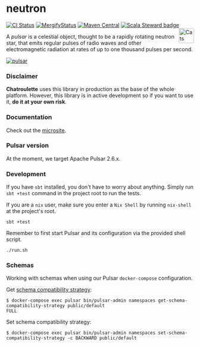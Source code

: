 # neutron

[![CI Status](https://github.com/cr-org/neutron/workflows/Scala/badge.svg)](https://github.com/cr-org/neutron/actions)
[![MergifyStatus](https://img.shields.io/endpoint.svg?url=https://gh.mergify.io/badges/cr-org/neutron&style=flat)](https://mergify.io)
[![Maven Central](https://img.shields.io/maven-central/v/com.chatroulette/neutron-core_2.13.svg)](https://search.maven.org/search?q=com.chatroulette.neutron)
[![Scala Steward badge](https://img.shields.io/badge/Scala_Steward-helping-brightgreen.svg?style=flat&logo=data:image/png;base64,iVBORw0KGgoAAAANSUhEUgAAAA4AAAAQCAMAAAARSr4IAAAAVFBMVEUAAACHjojlOy5NWlrKzcYRKjGFjIbp293YycuLa3pYY2LSqql4f3pCUFTgSjNodYRmcXUsPD/NTTbjRS+2jomhgnzNc223cGvZS0HaSD0XLjbaSjElhIr+AAAAAXRSTlMAQObYZgAAAHlJREFUCNdNyosOwyAIhWHAQS1Vt7a77/3fcxxdmv0xwmckutAR1nkm4ggbyEcg/wWmlGLDAA3oL50xi6fk5ffZ3E2E3QfZDCcCN2YtbEWZt+Drc6u6rlqv7Uk0LdKqqr5rk2UCRXOk0vmQKGfc94nOJyQjouF9H/wCc9gECEYfONoAAAAASUVORK5CYII=)](https://scala-steward.org)
<a href="https://typelevel.org/cats/"><img src="https://typelevel.org/cats/img/cats-badge.svg" height="40px" align="right" alt="Cats friendly" /></a>

A *pulsar* is a celestial object, thought to be a rapidly rotating neutron star, that emits regular pulses of radio waves and other electromagnetic radiation at rates of up to one thousand pulses per second.

[![pulsar](https://www.jpl.nasa.gov/spaceimages/images/largesize/PIA18845_hires.jpg "An accreting pulsar. Credit NASA/JPL-Caltech")](https://www.jpl.nasa.gov/spaceimages/?search=pulsar&category=#submit)

### Disclaimer

**Chatroulette** uses this library in production as the base of the whole platform. However, this library is in active development so if you want to use it, **do it at your own risk**.

### Documentation

Check out the [microsite](https://cr-org.github.io/neutron/).

### Pulsar version

At the moment, we target Apache Pulsar 2.6.x.

### Development

If you have `sbt` installed, you don't have to worry about anything. Simply run `sbt +test` command in the project root to run the tests.

If you are a `nix` user, make sure you enter a `Nix Shell` by running `nix-shell` at the project's root.

```
sbt +test
```

Remember to first start Pulsar and its configuration via the provided shell script.

```
./run.sh
```

### Schemas

Working with schemas when using our Pulsar `docker-compose` configuration.

Get [schema compatibility strategy](https://pulsar.apache.org/docs/en/schema-evolution-compatibility/#schema-compatibility-check-strategy):

```
$ docker-compose exec pulsar bin/pulsar-admin namespaces get-schema-compatibility-strategy public/default
FULL
```

Set schema compatibility strategy:

```
$ docker-compose exec pulsar bin/pulsar-admin namespaces set-schema-compatibility-strategy -c BACKWARD public/default
```
